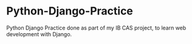 # Python-Django-Practice
Python Django Practice done as part of my IB CAS project, to learn web development with Django.

